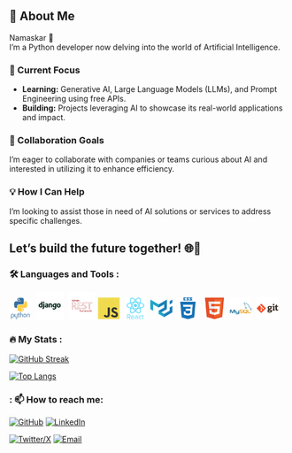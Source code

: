 ## 🌟 About Me  
Namaskar 🙏  
I’m a Python developer now delving into the world of Artificial Intelligence.  

### 🚀 Current Focus  
- **Learning:** Generative AI, Large Language Models (LLMs), and Prompt Engineering using free APIs.  
- **Building:** Projects leveraging AI to showcase its real-world applications and impact.  

### 🤝 Collaboration Goals  
I’m eager to collaborate with companies or teams curious about AI and interested in utilizing it to enhance efficiency.  

### 💡 How I Can Help  
I’m looking to assist those in need of AI solutions or services to address specific challenges.  

Let’s build the future together! 🌐🦾  
---
### :hammer_and_wrench: Languages and Tools :
<div>
  <img src="https://github.com/devicons/devicon/blob/master/icons/python/python-original-wordmark.svg" title="Python" alt="Java" width="40" height="40"/>&nbsp;
  <img src="https://github.com/devicons/devicon/blob/master/icons/django/django-plain-wordmark.svg" title="Django" alt="Django" width="40" height="40" style="background-color: white; padding: 5px;"/>&nbsp;
<img src="https://github.com/devicons/devicon/blob/master/icons/djangorest/djangorest-plain-wordmark.svg" title="DRF" alt="DRF" width="40" height="40" style="background-color: white; padding: 5px;"/>
  <img src="https://github.com/devicons/devicon/blob/master/icons/javascript/javascript-original.svg" title="JavaScript" alt="JavaScript" width="40" height="40"/>&nbsp;
  <img src="https://github.com/devicons/devicon/blob/master/icons/react/react-original-wordmark.svg" title="React" alt="React" width="40" height="40"/>&nbsp;
  <img src="https://github.com/devicons/devicon/blob/master/icons/materialui/materialui-original.svg" title="Material UI" alt="Material UI" width="40" height="40"/>&nbsp;
  <img src="https://github.com/devicons/devicon/blob/master/icons/css3/css3-plain-wordmark.svg"  title="CSS3" alt="CSS" width="40" height="40"/>&nbsp;
  <img src="https://github.com/devicons/devicon/blob/master/icons/html5/html5-original.svg" title="HTML5" alt="HTML" width="40" height="40"/>&nbsp;
  <img src="https://github.com/devicons/devicon/blob/master/icons/mysql/mysql-original-wordmark.svg" title="MySQL"  alt="MySQL" width="40" height="40"/>&nbsp;
  <img src="https://github.com/devicons/devicon/blob/master/icons/git/git-original-wordmark.svg" title="Git" **alt="Git" width="40" height="40"/>
</div>

### :fire: My Stats :
[![GitHub Streak](http://github-readme-streak-stats.herokuapp.com?user=yrarjun59&theme=dark&background=000000)](https://git.io/streak-stats)

[![Top Langs](https://github-readme-stats.vercel.app/api/top-langs/?username=yrarjun59&layout=compact&theme=vision-friendly-dark)](https://github.com/anuraghazra/github-readme-stats)

### : 📫 How to reach me: 
[![GitHub](https://img.shields.io/badge/GitHub-Profile-blue?style=for-the-badge&logo=github)](https://github.com/yrarjun59) 
[![LinkedIn](https://img.shields.io/badge/LinkedIn-Profile-blue?style=for-the-badge&logo=linkedin)](https://www.linkedin.com/in/arjun-thapa-bb812319b/)  

[![Twitter/X](https://img.shields.io/badge/Twitter-Profile-blue?style=for-the-badge&logo=twitter)](https://twitter.com/yrarjun59 ) 
[![Email](https://img.shields.io/badge/Email-Contact%20Me-red?style=for-the-badge&logo=email)](mailto:yrarjun59@gmail.com)
